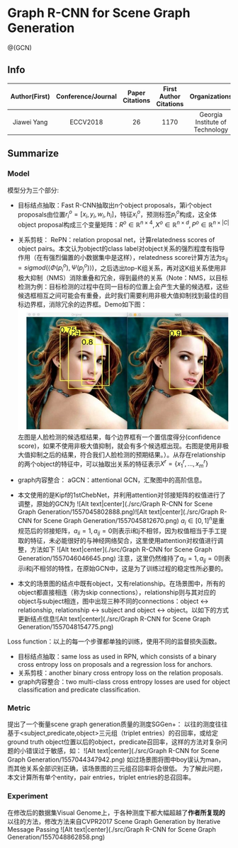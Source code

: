 # Graph R-CNN for Scene Graph Generation
@(GCN)
## Info
|Author(First)|Conference/Journal|Paper Citations|First Author Citations|Organizations|
|:------------:|:----------:|:-------:|:--:|:--:|
|Jiawei Yang|ECCV2018|26|1170|Georgia Institute of Technology|

## Summarize
### Model
模型分为三个部分:
- 目标结点抽取：Fast R-CNN抽取出n个object proposals，第i个object proposals由位置$r_i^o=[x_i,y_i,w_i,h_i]$，特征$x_i^o$，预测标签$p_i^o$构成，这全体object proposal构成三个变量矩阵：$R^o\in\mathbb{R}^{n\times 4},X^o\in\mathbb{R}^{n\times d},P^o\in\mathbb{R}^{n\times|C|}$
- 关系剪枝： RePN：relation proposal net，计算relatedness scores of object pairs。本文认为object的class label对object关系的强烈程度有指导作用（在有强烈偏置的小数据集中是这样），relatedness score计算方法为$s_{ij} = sigmod(\langle\Phi(p_i^o),\Psi(p_j^o)\rangle)$，之后选出top-K组关系，再对这K组关系使用非极大抑制（NMS）消除重叠和冗余，得到最终的关系（Note：NMS，以目标检测为例：目标检测的过程中在同一目标的位置上会产生大量的候选框，这些候选框相互之间可能会有重叠，此时我们需要利用非极大值抑制找到最佳的目标边界框，消除冗余的边界框。Demo如下图：
![@NMS example|center](./src/Graph_R-CNN_for_Scene_Graph_Generation/1557046769106.png)左图是人脸检测的候选框结果，每个边界框有一个置信度得分(confidence score)，如果不使用非极大值抑制，就会有多个候选框出现。右图是使用非极大值抑制之后的结果，符合我们人脸检测的预期结果。）。从存在relationship的两个object的特征中，可以抽取出关系的特征表示$X^r=\{x_1^r,...,x_m^r\}$
- graph内容整合： aGCN：attentional GCN，汇聚图中的高阶信息。
 - 本文使用的是Kipf的1stChebNet，并利用attention对邻接矩阵的权值进行了调整，原始的GCN为
 ![Alt text|center](./src/Graph R-CNN for Scene Graph Generation/1557045802888.png)![Alt text|center](./src/Graph R-CNN for Scene Graph Generation/1557045812670.png)
  $a_i\in[0,1]^n$是重规范后的邻接矩阵，$a_{ii}=1,a_{ij}=0$则表示i和j不相邻，因为权值相当于手工提取的特征，未必能很好的与神经网络契合，这里使用attention对权值进行调整，方法如下
  ![Alt text|center](./src/Graph R-CNN for Scene Graph Generation/1557046046645.png)
注意，这里仍然维持了$a_{ii}=1,a_{ij}=0$则表示i和j不相邻的特性，在原始GCN中，这是为了训练过程的稳定性所必要的。

 - 本文的场景图的结点中既有object，又有relationship。在场景图中，所有的object都直接相连（称为skip connections），relationship则与其对应的object与subject相连，图中出现三种不同的connections：object ↔ relationship, relationship ↔ subject and object ↔ object。以如下的方式更新结点信息![Alt text|center](./src/Graph R-CNN for Scene Graph Generation/1557048154775.png)


Loss function：以上的每一个步骤都单独的训练，使用不同的监督损失函数。
- 目标结点抽取：same loss as used in RPN, which consists of a binary cross entropy loss on proposals and a regression loss for anchors.
- 关系剪枝：another binary cross entropy loss on the relation proposals.
- graph内容整合：two multi-class cross entropy losses are used for object classification and predicate classification.




 
### Metric
 提出了一个衡量scene graph generation质量的测度SGGen+：
 以往的测度往往基于<subject,predicate,object>三元组（triplet entries）的召回率，或给定ground truth object位置以后的object，predicate召回率，这样的方法对复杂问题的小错误过于敏感，如：
 ![Alt text|center](./src/Graph R-CNN for Scene Graph Generation/1557044347942.png)
如过场景图将图中boy误认为man，而其他关系全部识别正确，该场景图的三元组召回率将会很低。
为了解此问题，本文计算所有单个entity，pair entries，triplet entries的总召回率。

### Experiment
在修改后的数据集Visual Genome上，于各种测度下都大幅超越了**作者所复现的**以往的方法，修改方法来自CVPR2017 Scene Graph Generation by Iterative Message Passing
![Alt text|center](./src/Graph R-CNN for Scene Graph Generation/1557048862858.png)
